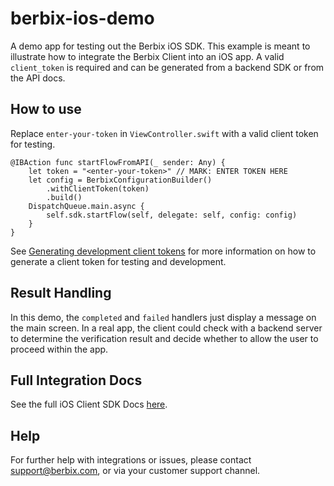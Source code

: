 # berbix-ios-demo
A demo app for testing out the Berbix iOS SDK. This example is meant to illustrate how to integrate the 
Berbix Client into an iOS app. A valid `client_token` is required and can be generated from a 
backend SDK or from the API docs. 

## How to use

Replace `enter-your-token` in `ViewController.swift` with a valid client token for testing. 

```
@IBAction func startFlowFromAPI(_ sender: Any) {
    let token = "<enter-your-token>" // MARK: ENTER TOKEN HERE
    let config = BerbixConfigurationBuilder()
        .withClientToken(token)
        .build()
    DispatchQueue.main.async {
        self.sdk.startFlow(self, delegate: self, config: config)
    }
}
```

See [Generating development client tokens](https://docs.berbix.com/docs/testing#generating-development-client-tokens-for-client-side-sdks) for more 
information on how to generate a client token for testing and development.  

## Result Handling

In this demo, the `completed` and `failed` handlers just display a message on the main screen. In a real app, the client could check with a
backend server to determine the verification result and decide whether to allow the user to proceed within the app.

## Full Integration Docs

See the full iOS Client SDK Docs [here](https://docs.berbix.com/docs/ios). 

## Help

For further help with integrations or issues, please contact support@berbix.com, or via your customer support channel.
